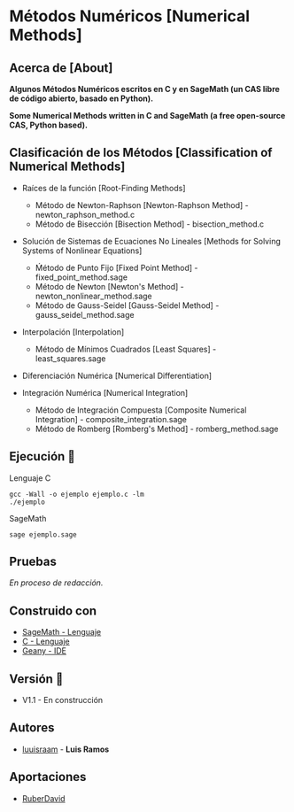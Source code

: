 # Métodos Numéricos [Numerical Methods]

## Acerca de [About]

**Algunos Métodos Numéricos escritos en C y en SageMath (un CAS libre de código abierto, basado en Python).**

**Some Numerical Methods written in C and SageMath (a free open-source CAS, Python based).**

## Clasificación de los Métodos [Classification of Numerical Methods]

- Raíces de la función [Root-Finding Methods]
  - Método de Newton-Raphson [Newton-Raphson Method] - newton_raphson_method.c
  - Método de Bisección [Bisection Method] - bisection_method.c
  
- Solución de Sistemas de Ecuaciones No Lineales [Methods for Solving Systems of Nonlinear Equations]
  - Ḿétodo de Punto Fijo [Fixed Point Method] - fixed_point_method.sage
  - Método de Newton [Newton's Method] - newton_nonlinear_method.sage
  - Método de Gauss-Seidel [Gauss-Seidel Method] - gauss_seidel_method.sage

- Interpolación [Interpolation]
  - Método de Mínimos Cuadrados [Least Squares] - least_squares.sage
  
- Diferenciación Numérica [Numerical Differentiation]

- Integración Numérica [Numerical Integration]
  - Método de Integración Compuesta [Composite Numerical Integration] - composite_integration.sage
  - Método de Romberg [Romberg's Method] - romberg_method.sage

## Ejecución 🔧

Lenguaje C

```
gcc -Wall -o ejemplo ejemplo.c -lm
./ejemplo
```

SageMath
```
sage ejemplo.sage
```

## Pruebas
_En proceso de redacción._

## Construido con

* [SageMath - Lenguaje](https://www.sagemath.org/)
* [C - Lenguaje](https://es.wikipedia.org/wiki/Dennis_Ritchie)
* [Geany - IDE](https://www.geany.org/)

## Versión 📌
* V1.1 - En construcción 

## Autores

* [luuisraam](https://github.com/luuisraam) - **Luis Ramos**

## Aportaciones

* [RuberDavid](https://github.com/RuberDavid)
